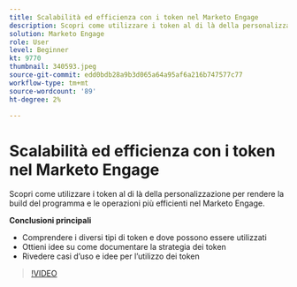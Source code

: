 ```yaml
---
title: Scalabilità ed efficienza con i token nel Marketo Engage
description: Scopri come utilizzare i token al di là della personalizzazione per rendere la build del programma e le operazioni più efficienti nel Marketo Engage.
solution: Marketo Engage
role: User
level: Beginner
kt: 9770
thumbnail: 340593.jpeg
source-git-commit: edd0bdb28a9b3d065a64a95af6a216b747577c77
workflow-type: tm+mt
source-wordcount: '89'
ht-degree: 2%

---
```


# Scalabilità ed efficienza con i token nel Marketo Engage

Scopri come utilizzare i token al di là della personalizzazione per rendere la build del programma e le operazioni più efficienti nel Marketo Engage.

**Conclusioni principali**

* Comprendere i diversi tipi di token e dove possono essere utilizzati
* Ottieni idee su come documentare la strategia dei token
* Rivedere casi d’uso e idee per l’utilizzo dei token

>[!VIDEO](https://video.tv.adobe.com/v/340593/?quality=12&learn=on)

